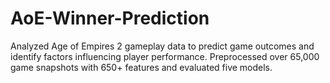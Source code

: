 # AoE-Winner-Prediction
 Analyzed Age of Empires 2 gameplay data to predict game outcomes and identify factors influencing player performance. Preprocessed over 65,000 game snapshots with 650+ features and evaluated five models.
